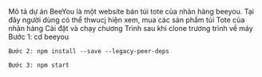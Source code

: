 Mô tả dự án
    BeeYou là một website bán túi tote của nhãn hàng beeyou. Tại đây người dùng có thể thwucj hiện xem, mua các sản phầm túi Tote của nhãn hàng
Cài đặt và chạy chương Trình sau khi clone trương trình về máy
    Bước 1: cd beeyou

    Bước 2: npm install --save --legacy-peer-deps
    
    Bước 3: npm start
